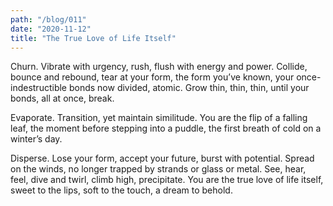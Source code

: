 ```yaml
---
path: "/blog/011"
date: "2020-11-12"
title: "The True Love of Life Itself"
---
```


Churn. Vibrate with urgency, rush, flush with energy and power. Collide, bounce and rebound, tear at your form, the form you’ve known, your once-indestructible bonds now divided, atomic. Grow thin, thin, thin, until your bonds, all at once, break.

Evaporate. Transition, yet maintain similitude. You are the flip of a falling leaf, the moment before stepping into a puddle, the first breath of cold on a winter’s day.

Disperse. Lose your form, accept your future, burst with potential. Spread on the winds, no longer trapped by strands or glass or metal. See, hear, feel, dive and twirl, climb high, precipitate. You are the true love of life itself, sweet to the lips, soft to the touch, a dream to behold.
